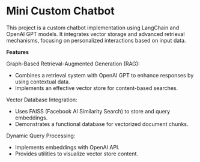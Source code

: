 # Mini Custom Chatbot

This project is a custom chatbot implementation using LangChain and OpenAI GPT models. It integrates vector storage and advanced retrieval mechanisms, focusing on personalized interactions based on input data.

**Features**

Graph-Based Retrieval-Augmented Generation (RAG):

- Combines a retrieval system with OpenAI GPT to enhance responses by using contextual data.
- Implements an effective vector store for content-based searches.


Vector Database Integration:

- Uses FAISS (Facebook AI Similarity Search) to store and query embeddings.
- Demonstrates a functional database for vectorized document chunks.


Dynamic Query Processing:

- Implements embeddings with OpenAI API.
- Provides utilities to visualize vector store content.
